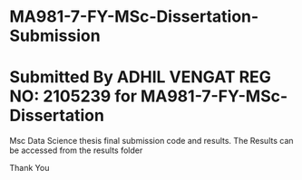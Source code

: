 # MA981-7-FY-MSc-Dissertation-Submission
# Submitted By ADHIL VENGAT REG NO: 2105239 for MA981-7-FY-MSc-Dissertation


Msc Data Science thesis final submission code and results.
The Results can be accessed from the results folder


Thank You
